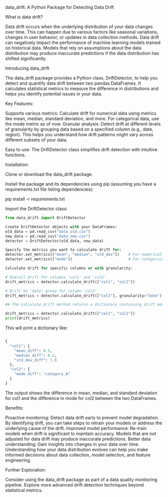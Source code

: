 data_drift: A Python Package for Detecting Data Drift

What is data drift?

Data drift occurs when the underlying distribution of your data changes over time. This can happen due to various factors like seasonal variations, changes in user behavior, or updates in data collection methods. Data drift can negatively impact the performance of machine learning models trained on historical data. Models that rely on assumptions about the data distribution may produce inaccurate predictions if the data distribution has shifted significantly.

Introducing data_drift

The data_drift package provides a Python class, DriftDetector, to help you detect and quantify data drift between two pandas DataFrames. It calculates statistical metrics to measure the difference in distributions and helps you identify potential issues in your data.

Key Features:

Supports various metrics: Calculate drift for numerical data using metrics like mean, median, standard deviation, and more. For categorical data, use the mode metric as of now.
Granular analysis: Detect drift at different levels of granularity by grouping data based on a specified column (e.g., date, region). This helps you understand how drift patterns might vary across different subsets of your data.

Easy to use: The DriftDetector class simplifies drift detection with intuitive functions.

Installation:

Clone or download the data_drift package.

Install the package and its dependencies using pip (assuming you have a requirements.txt file listing dependencies):

pip install -r requirements.txt

Import the DriftDetector class:

```Python
from data_drift import DriftDetector

Create DriftDetector objects with your DataFrames:
old_data = pd.read_csv("data_old.csv")
new_data = pd.read_csv("data_new.csv")
detector = DriftDetector(old_data, new_data)
```
```Python
Specify the metrics you want to calculate drift for:
detector.set_metrics(["mean", "median", "std_dev"])    # For numerical data
detector.set_metrics(["mode"])                         # For categorical data
```

```Python
Calculate drift for specific columns or with granularity:

# Overall drift for columns 'col1' and 'col2'
drift_metrics = detector.calculate_drift(["col1", "col2"])

# Drift by 'date' group for column 'col3'
drift_metrics = detector.calculate_drift(["col3"], granularity="date")

## The calculate_drift method returns a dictionary containing drift metrics for each column, metric, and granularity level.

drift_metrics = detector.calculate_drift(["col1", "col2"])
print(drift_metrics)
```


This will print a dictionary like:
```Python

{
  "col1": {
    "mean_diff": 0.5,
    "median_diff": 0.2,
    "std_dev_diff": 1.0
  },
  "col2": {
    "mode_diff": "category_A"
  }
}
```

The output shows the difference in mean, median, and standard deviation for col1 and the difference in mode for col2 between the two DataFrames.

Benefits:

Proactive monitoring: Detect data drift early to prevent model degradation. By identifying drift, you can take steps to retrain your models or address the underlying cause of the drift.
Improved model performance: Re-train models when drift is significant to maintain accuracy. Models that are not adjusted for data drift may produce inaccurate predictions.
Better data understanding: Gain insights into changes in your data over time. Understanding how your data distribution evolves can help you make informed decisions about data collection, model selection, and feature engineering.


Further Exploration:

Consider using the data_drift package as part of a data quality monitoring pipeline.
Explore more advanced drift detection techniques beyond statistical metrics.
